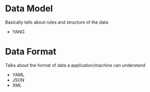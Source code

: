# Data Model  
Basically tells about rules and structure of the data
* YANG 


# Data Format  
Talks about the format of data a application/machine can understand
* YAML
* JSON
* XML